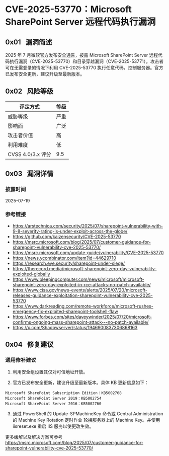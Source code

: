 # CVE-2025-53770：Microsoft SharePoint Server 远程代码执行漏洞

## 0x01   漏洞简述

2025 年 7 月微软官方发布安全通告，披露 Microsoft SharePoint Server 远程代码执行漏洞（CVE-2025-53770）和目录穿越漏洞（CVE-2025-53771）。攻击者可在无需登录的情况下利用 CVE-2025-53770 执行任意代码，控制服务器。官方已发布安全更新，建议升级至最新版本。

## 0x02   风险等级

| 评定方式            | 等级  |
| --------------- | --- |
| 威胁等级            | 严重  |
| 影响面             | 广泛  |
| 攻击者价值           | 高   |
| 利用难度            | 低   |
| CVSS 4.0/3.x 评分 | 9.5 |

## 0x03   漏洞详情

### 披露时间

2025-07-19

### 参考链接

- https://arstechnica.com/security/2025/07/sharepoint-vulnerability-with-9-8-severity-rating-is-under-exploit-across-the-globe/
- https://github.com/kaizensecurity/CVE-2025-53770
- https://msrc.microsoft.com/blog/2025/07/customer-guidance-for-sharepoint-vulnerability-cve-2025-53770/
- https://msrc.microsoft.com/update-guide/vulnerability/CVE-2025-53770
- https://news.ycombinator.com/item?id=44629710
- https://research.eye.security/sharepoint-under-siege/
- https://therecord.media/microsoft-sharepoint-zero-day-vulnerability-exploited-globally
- https://www.bleepingcomputer.com/news/microsoft/microsoft-sharepoint-zero-day-exploited-in-rce-attacks-no-patch-available/
- https://www.cisa.gov/news-events/alerts/2025/07/20/microsoft-releases-guidance-exploitation-sharepoint-vulnerability-cve-2025-53770
- https://www.darkreading.com/remote-workforce/microsoft-rushes-emergency-fix-exploited-sharepoint-toolshell-flaw
- https://www.forbes.com/sites/daveywinder/2025/07/20/microsoft-confirms-ongoing-mass-sharepoint-attack---no-patch-available/
- https://x.com/Shadowserver/status/1946900837306868163

## 0x04   修复建议

### 通用修补建议

1. 利用安全组设置其仅对可信地址开放。
  
2. 官方已发布安全更新，建议升级至最新版本。具体 KB 更新信息如下：

```
Microsoft SharePoint Subscription Edition：KB5002768
Microsoft SharePoint Server 2019：KB5002754
Microsoft SharePoint Server 2016：KB5002760
```

3. 通过 PowerShell 的 Update-SPMachineKey 命令或 Central Administration 的 Machine Key Rotation 定时作业 轮换服务器上的 Machine Key。并使用 iisreset.exe 重启 IIS 服务以使更改生效。

更多缓解以及解决方案可参考 https://msrc.microsoft.com/blog/2025/07/customer-guidance-for-sharepoint-vulnerability-cve-2025-53770/
